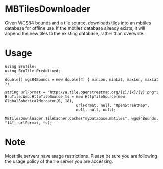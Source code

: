 # MBTilesDownloader
Given WGS84 bounds and a tile source, downloads tiles into an mbtiles database for offline use.
If the mbtiles database already exists, it will append the new tiles to the existing database, rather than overwrite.

# Usage

    using BruTile;
    using BruTile.Predefined;

    double[] wgs84Bounds = new double[4] { minLon, minLat, maxLon, maxLat };

    string urlFormat = "http://a.tile.openstreetmap.org/{z}/{x}/{y}.png";
    BruTile.Web.HttpTileSource ts = new HttpTileSource(new GlobalSphericalMercator(0, 18),
                                    urlFormat, null, "OpenStreetMap",
                                    null, null, null);

    MBTilesDownloader.TileCacher.Cache("myDatabase.mbtiles", wgs84Bounds, "14", urlFormat, ts);

# Note

Most tile servers have usage restrictions.
Please be sure you are following the usage policy of the tile server you are accessing.

